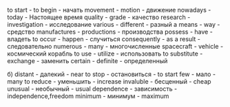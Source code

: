 to start - to begin - начать
movement - motion - движение
nowadays - today - Настоящее время
quality - grade - качество
research - investigation - исследование
various - different - разный
a means - way - средство
manufactures - productions - производства
possess - have - владеть
to occur - happen - случиться
consequently - as a result - следовательно
numerous - many - многочисленные
spacecraft - vehicle - космический корабль
to use - utilize - использовать
to substitute - exchange - заменить
certain -  definite - определенный

б)
distant - далекий - near
to stop - остановиться - to start
few - мало - many
to reduce - уменьшить - increase
invaluble - бесценный - cheap
unusual - необычный - usual
dependence - зависимость - independence,freedom
minimum - минимум - maximum








